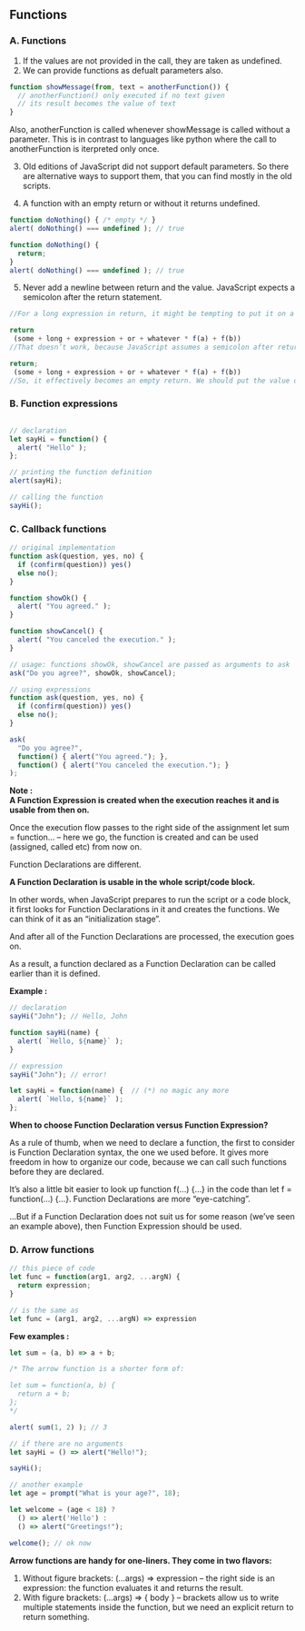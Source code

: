 ## Functions

### A. Functions

1. If the values are not provided in the call, they are taken as undefined.
2. We can provide functions as defualt parameters also.

```JavaScript
function showMessage(from, text = anotherFunction()) {
  // anotherFunction() only executed if no text given
  // its result becomes the value of text
}
```

Also, anotherFunction is called whenever showMessage is called without a parameter. This is in contrast to languages like python where the call to anotherFunction is
iterpreted only once.  

3. Old editions of JavaScript did not support default parameters. So there are alternative ways to support them, that you can find mostly in the old scripts.

4. A function with an empty return or without it returns undefined.

```javascript
function doNothing() { /* empty */ }
alert( doNothing() === undefined ); // true

function doNothing() {
  return;
}
alert( doNothing() === undefined ); // true
```

5. Never add a newline between return and the value. JavaScript expects a semicolon after the return statement.

```javascript
//For a long expression in return, it might be tempting to put it on a separate line, like this:

return
 (some + long + expression + or + whatever * f(a) + f(b))
//That doesn’t work, because JavaScript assumes a semicolon after return. That’ll work the same as:

return;
 (some + long + expression + or + whatever * f(a) + f(b))
//So, it effectively becomes an empty return. We should put the value on the same line instead.


```

### B. Function expressions

```JavaScript

// declaration
let sayHi = function() {
  alert( "Hello" );
};

// printing the function definition
alert(sayHi);

// calling the function
sayHi();

```

### C. Callback functions

```JavaScript
// original implementation
function ask(question, yes, no) {
  if (confirm(question)) yes()
  else no();
}

function showOk() {
  alert( "You agreed." );
}

function showCancel() {
  alert( "You canceled the execution." );
}

// usage: functions showOk, showCancel are passed as arguments to ask
ask("Do you agree?", showOk, showCancel);

// using expressions
function ask(question, yes, no) {
  if (confirm(question)) yes()
  else no();
}

ask(
  "Do you agree?",
  function() { alert("You agreed."); },
  function() { alert("You canceled the execution."); }
);

```

**Note :**  
**A Function Expression is created when the execution reaches it and is usable from then on.**

Once the execution flow passes to the right side of the assignment let sum = function… – here we go, the function is created and can be used (assigned, called etc) from now on.

Function Declarations are different.

**A Function Declaration is usable in the whole script/code block.**

In other words, when JavaScript prepares to run the script or a code block, it first looks for Function Declarations in it and creates the functions. We can think of it as an “initialization stage”.

And after all of the Function Declarations are processed, the execution goes on.

As a result, a function declared as a Function Declaration can be called earlier than it is defined.

**Example :**
```javascript
// declaration
sayHi("John"); // Hello, John

function sayHi(name) {
  alert( `Hello, ${name}` );
}

// expression
sayHi("John"); // error!

let sayHi = function(name) {  // (*) no magic any more
  alert( `Hello, ${name}` );
};
```
**When to choose Function Declaration versus Function Expression?**  

As a rule of thumb, when we need to declare a function, the first to consider is Function Declaration syntax, the one we used before. It gives more freedom in how to organize our code, because we can call such functions before they are declared.

It’s also a little bit easier to look up function f(…) {…} in the code than let f = function(…) {…}. Function Declarations are more “eye-catching”.

…But if a Function Declaration does not suit us for some reason (we’ve seen an example above), then Function Expression should be used.

### D. Arrow functions

```javaScript
// this piece of code
let func = function(arg1, arg2, ...argN) {
  return expression;
}

// is the same as
let func = (arg1, arg2, ...argN) => expression

```
**Few examples :**
```javaScript
let sum = (a, b) => a + b;

/* The arrow function is a shorter form of:

let sum = function(a, b) {
  return a + b;
};
*/

alert( sum(1, 2) ); // 3

// if there are no arguments
let sayHi = () => alert("Hello!");

sayHi();

// another example
let age = prompt("What is your age?", 18);

let welcome = (age < 18) ?
  () => alert('Hello') :
  () => alert("Greetings!");

welcome(); // ok now
```
**Arrow functions are handy for one-liners. They come in two flavors:**  

1. Without figure brackets: (...args) => expression – the right side is an expression: the function evaluates it and returns the result.
2. With figure brackets: (...args) => { body } – brackets allow us to write multiple statements inside the function, but we need an explicit return to return something.
